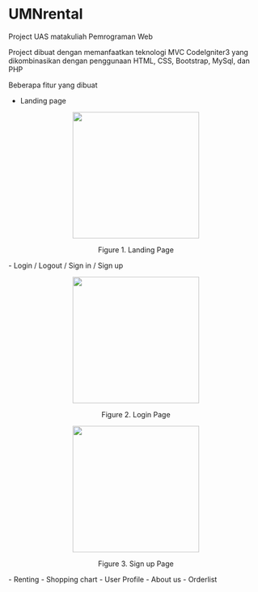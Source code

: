 # UMNrental
Project UAS matakuliah Pemrograman Web

Project dibuat dengan memanfaatkan teknologi MVC CodeIgniter3 yang dikombinasikan dengan penggunaan HTML, CSS, Bootstrap, MySql, dan PHP

Beberapa fitur yang dibuat
- Landing page
<p align="center">
   <img id="Figure-1" src="/documImage/landingpage.png" width="250" />
	<p align="center">Figure 1. Landing Page </p>
</p>
- Login / Logout / Sign in / Sign up
<p align="center">
   <img id="Figure-2" src="/documImage/login.png" width="250" />
	<p align="center">Figure 2. Login Page </p>
</p>
<p align="center">
   <img id="Figure-3" src="/documImage/signup.png" width="250" />
	<p align="center">Figure 3. Sign up Page </p>
</p>
- Renting
- Shopping chart
- User Profile
- About us
- Orderlist
